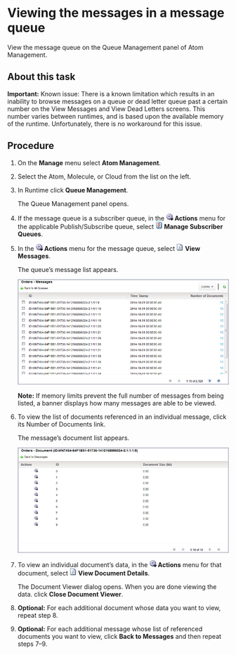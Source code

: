 # Viewing the messages in a message queue 

<head>
  <meta name="guidename" content="Integration"/>
  <meta name="context" content="GUID-276b0a3a-f2ce-4b06-892e-3d4612a253fd"/>
</head>


View the message queue on the Queue Management panel of Atom Management.

## About this task

**Important:** Known issue: There is a known limitation which results in an inability to browse messages on a queue or dead letter queue past a certain number on the View Messages and View Dead Letters screens. This number varies between runtimes, and is based upon the available memory of the runtime. Unfortunately, there is no workaround for this issue.

## Procedure

1.  On the **Manage** menu select **Atom Management**.

2.  Select the Atom, Molecule, or Cloud from the list on the left.

3.  In Runtime click **Queue Management**.

    The Queue Management panel opens.

4.  If the message queue is a subscriber queue, in the **![](../Images/main-ic-gear-blue-and-arrow-black-16_188e61d7-2204-48ad-b085-15fa4a70615d.jpg) Actions** menu for the applicable Publish/Subscribe queue, select **![](../Images/main-ic-document-with-two-red-checkmarks-16_839b7a6c-7f81-4605-8fea-034697f24074.jpg) Manage Subscriber Queues**.

5.  In the **![](../Images/main-ic-gear-blue-and-arrow-black-16_188e61d7-2204-48ad-b085-15fa4a70615d.jpg) Actions** menu for the message queue, select **![](../Images/main-ic-document-with-circled-i-16_5f23e683-d38c-4755-80cc-bfbb5891ffd3.jpg) View Messages**.

    The queue’s message list appears.

    ![View Messages panel.](../Images/manage-ds-shared-queue-server-settings-messages_2b9c031f-acbe-40e9-8343-acd99d911c2d.jpg)

    **Note:** If memory limits prevent the full number of messages from being listed, a banner displays how many messages are able to be viewed.

6.  To view the list of documents referenced in an individual message, click its Number of Documents link.

    The message’s document list appears.

    ![View Documents panel.](../Images/manage-ds-shared-queue-server-settings-docs_0e386cf0-5b7a-4d1c-b03a-b487307cc8ba.jpg)

7.  To view an individual document’s data, in the **![](../Images/main-ic-gear-blue-and-arrow-black-16_188e61d7-2204-48ad-b085-15fa4a70615d.jpg) Actions** menu for that document, select **![](../Images/main-ic-document-with-circled-i-16_5f23e683-d38c-4755-80cc-bfbb5891ffd3.jpg) View Document Details**.

    The Document Viewer dialog opens. When you are done viewing the data. click **Close Document Viewer**.

8. **Optional:**  For each additional document whose data you want to view, repeat step 8.

9. **Optional:** For each additional message whose list of referenced documents you want to view, click **Back to Messages** and then repeat steps 7–9.